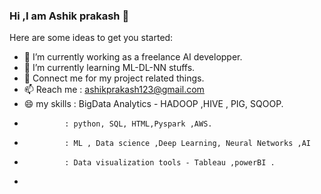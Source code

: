 ### Hi ,I am Ashik prakash  👋



Here are some ideas to get you started:

- 🔭 I’m currently working as a freelance AI developper.
- 🌱 I’m currently learning ML-DL-NN stuffs.
- 💬 Connect me for my project related things.
- 📫 Reach me : ashikprakash123@gmail.com
- 😄 my skills : BigData Analytics - HADOOP ,HIVE , PIG, SQOOP.
-              : python, SQL, HTML,Pyspark ,AWS.
-              : ML , Data science ,Deep Learning, Neural Networks ,AI
-              : Data visualization tools - Tableau ,powerBI .
- 

